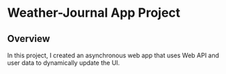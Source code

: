 # Weather-Journal App Project

## Overview
In this project, I created an asynchronous web app that uses Web API and user data to dynamically update the UI.
